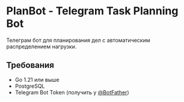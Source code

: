 # PlanBot - Telegram Task Planning Bot

Телеграм бот для планирования дел с автоматическим распределением нагрузки.

## Требования

- Go 1.21 или выше
- PostgreSQL
- Telegram Bot Token (получить у [@BotFather](https://t.me/botfather))
